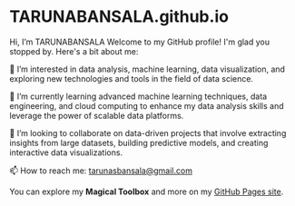 # TARUNABANSALA.github.io

 Hi, I’m TARUNABANSALA
Welcome to my GitHub profile! I'm glad you stopped by. Here's a bit about me:

👀 I’m interested in data analysis, machine learning, data visualization, and exploring new technologies and tools in the field of data science.

🌱 I’m currently learning advanced machine learning techniques, data engineering, and cloud computing to enhance my data analysis skills and leverage the power of scalable data platforms.

💞️ I’m looking to collaborate on data-driven projects that involve extracting insights from large datasets, building predictive models, and creating interactive data visualizations.

📫 How to reach me: tarunasbansala@gmail.com

You can explore my **Magical Toolbox** and more on my [GitHub Pages site](https://TARUNABANSALA.github.io).
